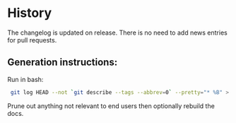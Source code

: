 # History

The changelog is updated on release.
There is no need to add news entries for pull requests.

## Generation instructions:

Run in bash:

```bash
 git log HEAD --not `git describe --tags --abbrev=0` --pretty="* %B" > history/newversion.rst
```

Prune out anything not relevant to end users then optionally rebuild the docs.
